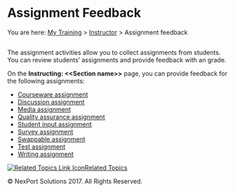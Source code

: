 # Assignment Feedback

You are here: [My Training](https://www.nexportcampus.com/Content/Guides/aweb/Content/Module\_Topics/My\_Training/My\_Training.htm) > [Instructor](https://www.nexportcampus.com/Content/Guides/aweb/Content/Module\_Topics/My\_Training/Instructor/Instructor.htm) > Assignment feedback

## &#x20;<a href="#kanchor18" id="kanchor18"></a>

The assignment activities allow you to collect assignments from students. You can review students’ assignments and provide feedback with an grade.

&#x20;

On the **Instructing: <\<Section name>>** page, you can provide feedback for the following assignments:

* [Courseware assignment](https://www.nexportcampus.com/Content/Guides/aweb/Content/Module\_Topics/My\_Training/Instructor/Courseware\_assignment.htm)
* [Discussion assignment](https://www.nexportcampus.com/Content/Guides/aweb/Content/Module\_Topics/My\_Training/Instructor/Discussion\_assignment.htm)
* [Media assignment](https://www.nexportcampus.com/Content/Guides/aweb/Content/Module\_Topics/My\_Training/Instructor/Media\_assignment.htm)
* [Quality assurance assignment](https://www.nexportcampus.com/Content/Guides/aweb/Content/Module\_Topics/My\_Training/Instructor/Quality\_assurance\_assignment.htm)
* [Student input assignment](https://www.nexportcampus.com/Content/Guides/aweb/Content/Module\_Topics/My\_Training/Instructor/Student\_input\_assignment.htm)
* [Survey assignment](https://www.nexportcampus.com/Content/Guides/aweb/Content/Module\_Topics/My\_Training/Instructor/Survey\_assignment.htm)
* [Swappable assignment](https://www.nexportcampus.com/Content/Guides/aweb/Content/Module\_Topics/My\_Training/Instructor/Swappable\_assignment.htm)
* [Test assignment](https://www.nexportcampus.com/Content/Guides/aweb/Content/Module\_Topics/My\_Training/Instructor/Test\_assignment.htm)
* [Writing assignment](https://www.nexportcampus.com/Content/Guides/aweb/Content/Module\_Topics/My\_Training/Instructor/Writing\_assignment.htm)

&#x20;

[![Related Topics Link Icon](https://www.nexportcampus.com/Content/Guides/aweb/Skins/Default/Stylesheets/Images/transparent.gif)Related Topics](javascript:void\(0\);)

&#x20;

© NexPort Solutions 2017. All Rights Reserved.
